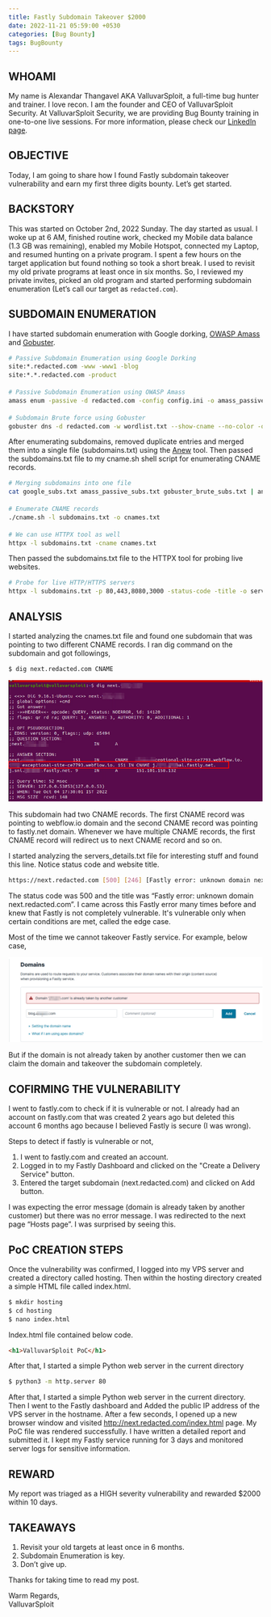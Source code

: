 ```yaml
---
title: Fastly Subdomain Takeover $2000
date: 2022-11-21 05:59:00 +0530
categories: [Bug Bounty]
tags: BugBounty
---
```

## WHOAMI
My name is Alexandar Thangavel AKA ValluvarSploit, a full-time bug hunter and trainer. I love recon. I am the founder and CEO of ValluvarSploit Security. At ValluvarSploit Security, we are providing Bug Bounty training in  one-to-one live sessions. For more information, please check our [LinkedIn page](https://www.linkedin.com/company/valluvarsploit-security).

## OBJECTIVE
Today, I am going to share how I found Fastly subdomain takeover vulnerability and earn my first three digits bounty. Let’s get started.

## BACKSTORY
This was started on October 2nd, 2022 Sunday. The day started as usual. I woke up at 6 AM, finished routine work, checked my Mobile data balance (1.3 GB was remaining), enabled my Mobile Hotspot, connected my Laptop, and resumed hunting on a private program. I spent a few hours on the target application but found nothing so took a short break. I used to revisit my old private programs at least once in six months. So, I reviewed my private invites, picked an old program and started performing subdomain enumeration (Let’s call our target as `redacted.com`).

## SUBDOMAIN ENUMERATION
I have started subdomain enumeration with Google dorking, [OWASP Amass](https://github.com/OWASP/Amass) and [Gobuster](https://github.com/OJ/gobuster).

```bash
# Passive Subdomain Enumeration using Google Dorking
site:*.redacted.com -www -www1 -blog
site:*.*.redacted.com -product

# Passive Subdomain Enumeration using OWASP Amass
amass enum -passive -d redacted.com -config config.ini -o amass_passive_subs.txt

# Subdomain Brute force using Gobuster
gobuster dns -d redacted.com -w wordlist.txt --show-cname --no-color -o gobuster_brute_subs.txt
```

After enumerating subdomains, removed duplicate entries and merged them into a single file (subdomains.txt) using the [Anew](https://github.com/tomnomnom/anew) tool. Then passed the subdomains.txt file to my cname.sh shell script for enumerating CNAME records. 

```bash
# Merging subdomains into one file
cat google_subs.txt amass_passive_subs.txt gobuster_brute_subs.txt | anew subdomains.txt

# Enumerate CNAME records
./cname.sh -l subdomains.txt -o cnames.txt

# We can use HTTPX tool as well
httpx -l subdomains.txt -cname cnames.txt
```

Then passed the subdomains.txt file to the HTTPX tool for probing live websites.

```bash
# Probe for live HTTP/HTTPS servers
httpx -l subdomains.txt -p 80,443,8080,3000 -status-code -title -o servers_details.txt
```

## ANALYSIS
I started analyzing the cnames.txt file and found one subdomain that was pointing to two different CNAME records. I ran dig command on the subdomain and got followings,

```bash
$ dig next.redacted.com CNAME
```

![dig command](/assets/posts_assets/2022-04-07-Meow/fastly_subdomain_takeover_dig_command.png)

This subdomain had two CNAME records. The first CNAME record was pointing to webflow.io domain and the second CNAME record was pointing to fastly.net domain. Whenever we have multiple CNAME records, the first CNAME record will redirect us to next CNAME record and so on. 

I started analyzing the servers_details.txt file for interesting stuff and found this line. Notice status code and website title.

```bash
https://next.redacted.com [500] [246] [Fastly error: unknown domain next.redacted.com]
```

The status code was 500 and the title was “Fastly error: unknown domain next.redacted.com”.  I came across this Fastly error many times before and knew that Fastly is not completely vulnerable. It's vulnerable only when certain conditions are met, called the edge case.

Most of the time we cannot takeover Fastly service. For example, below case,

![dig command](/assets/posts_assets/2022-04-07-Meow/fastly_subdomain_takeover_fastly_error.png)

But if the domain is not already taken by another customer then we can claim the domain and takeover the subdomain completely.

## COFIRMING THE VULNERABILITY
I went to fastly.com to check if it is vulnerable or not.  I already had an account on fastly.com that was created 2 years ago but deleted this account 6 months ago because I believed Fastly is secure (I was wrong).

Steps to detect if fastly is vulnerable or not,
1. I went to fastly.com and created an account.
2. Logged in to my Fastly Dashboard and clicked on the "Create a Delivery Service" button.
3. Entered the target subdomain (next.redacted.com) and clicked on Add button.

I was expecting the error message (domain is already taken by another customer) but there was no error message. I was redirected to the next page “Hosts page”. I was surprised by seeing this.

## PoC CREATION STEPS
Once the vulnerability was confirmed, I logged into my VPS server and created a directory called hosting. Then within the hosting directory created a simple HTML file called index.html.

```bash
$ mkdir hosting
$ cd hosting
$ nano index.html
```

Index.html file contained below code.

```html
<h1>ValluvarSploit PoC</h1>
```

After that, I started a simple Python web server in the current directory

```bash
$ python3 -m http.server 80
```

After that, I started a simple Python web server in the current directory. Then I went to the Fastly dashboard and Added the public IP address of the VPS server in the hostname. After a few seconds, I opened up a new browser window and visited http://next.redacted.com/index.html page. My PoC file was rendered successfully. I have written a detailed report and submitted it. I kept my Fastly service running for 3 days and monitored server logs for sensitive information.

## REWARD
My report was triaged as a HIGH severity vulnerability and rewarded $2000 within 10 days.

## TAKEAWAYS
1. Revisit your old targets at least once in 6 months.
2. Subdomain Enumeration is key.
3. Don’t give up.

Thanks for taking time to read my post.

Warm Regards,  
ValluvarSploit

